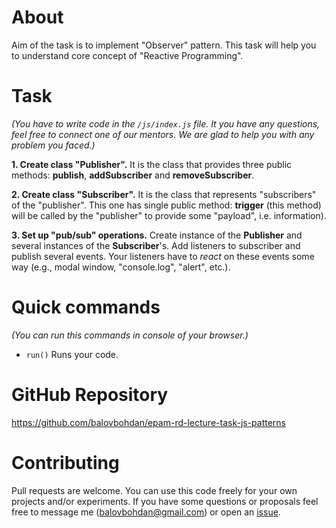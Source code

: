 # About
Aim of the task is to implement "Observer" pattern. This task will help you
to understand core concept of "Reactive Programming".

# Task
_(You have to write code in the `/js/index.js` file. It you have any questions,
feel free to connect one of our mentors. We are glad to help you with any problem
you faced.)_

**1. Create class "Publisher".** It is the class that provides three public
methods: **publish**, **addSubscriber** and **removeSubscriber**.

**2. Create class "Subscriber".** It is the class that represents "subscribers"
of the "publisher". This one has single public method: **trigger** (this method)
will be called by the "publisher" to provide some "payload", i.e. information).

**3. Set up "pub/sub" operations.** Create instance of the **Publisher** and
several instances of the **Subscriber**'s. Add listeners to subscriber and
publish several events. Your listeners have to _react_ on these events some way 
(e.g., modal window, "console.log", "alert", etc.).

# Quick commands
_(You can run this commands in console of your browser.)_
* `run()` Runs your code.

# GitHub Repository
https://github.com/balovbohdan/epam-rd-lecture-task-js-patterns

# Contributing
Pull requests are welcome. You can use this code freely for
your own projects and/or experiments. If you have some questions or proposals
feel free to message me (<balovbohdan@gmail.com>) or open an
[issue](https://github.com/balovbohdan/epam-rd-lecture-task-js-patterns/issues).
